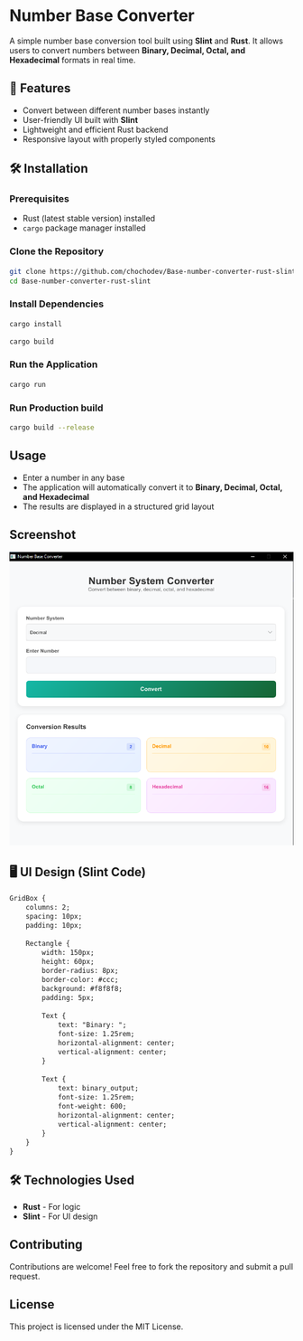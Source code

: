 # Number Base Converter

A simple number base conversion tool built using **Slint** and **Rust**. It allows users to convert numbers between **Binary, Decimal, Octal, and Hexadecimal** formats in real time.

## 🚀 Features
- Convert between different number bases instantly
- User-friendly UI built with **Slint**
- Lightweight and efficient Rust backend
- Responsive layout with properly styled components

## 🛠️ Installation

### Prerequisites
- Rust (latest stable version) installed
- `cargo` package manager installed

### Clone the Repository
```sh
git clone https://github.com/chochodev/Base-number-converter-rust-slint.git
cd Base-number-converter-rust-slint
```

### Install Dependencies
```sh
cargo install
```

```sh
cargo build
```

### Run the Application
```sh
cargo run
```

### Run Production build
```sh
cargo build --release
```

## Usage
- Enter a number in any base
- The application will automatically convert it to **Binary, Decimal, Octal, and Hexadecimal**
- The results are displayed in a structured grid layout

## Screenshot
![App Screenshot](screenshot.png)

## 🖥️ UI Design (Slint Code)
```slint
GridBox {
    columns: 2;
    spacing: 10px;
    padding: 10px;

    Rectangle {
        width: 150px;
        height: 60px;
        border-radius: 8px;
        border-color: #ccc;
        background: #f8f8f8;
        padding: 5px;

        Text {
            text: "Binary: ";
            font-size: 1.25rem;
            horizontal-alignment: center;
            vertical-alignment: center;
        }
        
        Text {
            text: binary_output;
            font-size: 1.25rem;
            font-weight: 600;
            horizontal-alignment: center;
            vertical-alignment: center;
        }
    }
}
```

## 🛠 Technologies Used
- **Rust** - For logic
- **Slint** - For UI design

## Contributing
Contributions are welcome! Feel free to fork the repository and submit a pull request.

## License
This project is licensed under the MIT License.